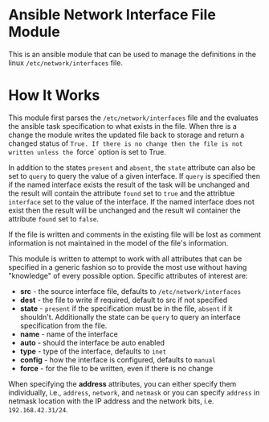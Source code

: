 # Ansible Network Interface File Module
This is an ansible module that can be used to manage the definitions in the linux
`/etc/network/interfaces` file. 

# How It Works
This module first parses the `/etc/network/interfaces` file and the evaluates the
ansible task specification to what exists in the file. When thre is a change the
module writes the updated file back to storage and return a changed status of `True.
If there is no change then the file is not written unless the `force` option is
set to True.

In addition to the states `present` and `absent`, the `state` attribute can also
be set to `query` to query the value of a given interface. If `query` is specified
then if the named interface exists the result of the task will be unchanged and the
result will contain the attribute `found` set to `true` and the attribtue `interface`
set to the value of the interface. If the named interface does not exist then the
result will be unchanged and the result wil container the attribute `found` set to
`false`.

If the file is written and comments in the existing file will be lost as comment
information is not maintained in the model of the file's information.

This module is written to attempt to work with all attributes that can be specified
in a generic fashion so to provide the most use without having "knowledge" of
every possible option. Specific attributes of interest are:

- **src** - the source interface file, defaults to `/etc/network/interfaces`
- **dest** - the file to write if required, default to src if not specified
- **state** - `present` if the specification must be in the file, `absent` if it shouldn't. Additionally the state can be `query` to query an interface specification from the file.
- **name** - name of the interface
- **auto** - should the interface be auto enabled
- **type** - type of the interface, defaults to `inet`
- **config** - how the interface is configured, defaults to `manual`
- **force** - for the file to be written, even if there is no change

When specifying the **address** attributes, you can either specify them individually,
i.e., `address`, `network`, and `netmask` or you can specify `address` in netmask
location with the IP address and the network bits, i.e. `192.168.42.31/24`.
